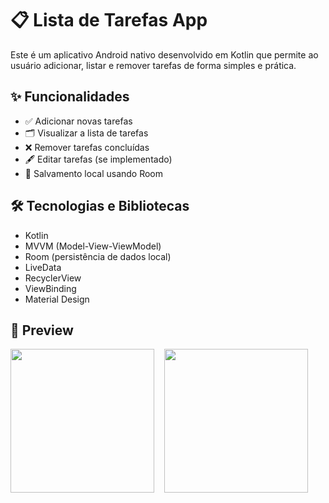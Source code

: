 # 📋 Lista de Tarefas App

Este é um aplicativo Android nativo desenvolvido em Kotlin que permite ao usuário adicionar, listar e remover tarefas de forma simples e prática.

## ✨ Funcionalidades

- ✅ Adicionar novas tarefas
- 🗂️ Visualizar a lista de tarefas
- ❌ Remover tarefas concluídas
- 🖋️ Editar tarefas (se implementado)
- 💾 Salvamento local usando Room

## 🛠️ Tecnologias e Bibliotecas

- Kotlin
- MVVM (Model-View-ViewModel)
- Room (persistência de dados local)
- LiveData
- RecyclerView
- ViewBinding
- Material Design


## 📱 Preview 



<img src="https://github.com/user-attachments/assets/ee043e62-d53a-45c5-b1a6-4169f62094f2" width="230">
&nbsp;&nbsp;

<img src="https://github.com/user-attachments/assets/cf04825a-5fe4-4bc7-9743-32d724b2fe38" width="230">
&nbsp;&nbsp;
